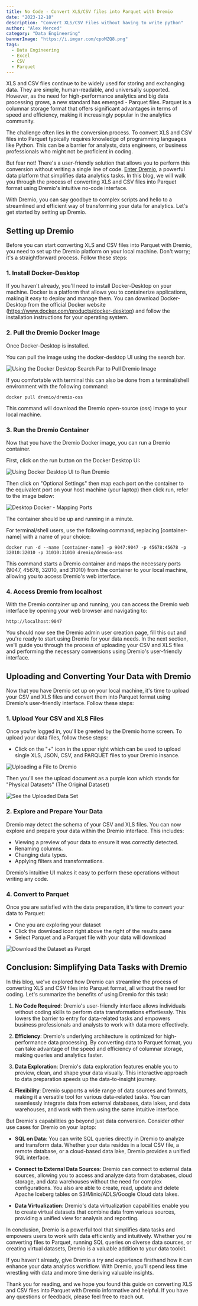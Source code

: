 ```yaml
---
title: No Code - Convert XLS/CSV files into Parquet with Dremio
date: "2023-12-18"
description: "Convert XLS/CSV Files without having to write python"
author: "Alex Merced"
category: "Data Engineering"
bannerImage: "https://i.imgur.com/cpoMZQ8.png"
tags:
  - Data Engineering
  - Excel
  - CSV
  - Parquet
---
```


XLS and CSV files continue to be widely used for storing and exchanging data. They are simple, human-readable, and universally supported. However, as the need for high-performance analytics and big data processing grows, a new standard has emerged - Parquet files. Parquet is a columnar storage format that offers significant advantages in terms of speed and efficiency, making it increasingly popular in the analytics community.

The challenge often lies in the conversion process. To convert XLS and CSV files into Parquet typically requires knowledge of programming languages like Python. This can be a barrier for analysts, data engineers, or business professionals who might not be proficient in coding.

But fear not! There's a user-friendly solution that allows you to perform this conversion without writing a single line of code. [Enter Dremio](https://www.dremio.com/get-started/), a powerful data platform that simplifies data analytics tasks. In this blog, we will walk you through the process of converting XLS and CSV files into Parquet format using Dremio's intuitive no-code interface. 

With Dremio, you can say goodbye to complex scripts and hello to a streamlined and efficient way of transforming your data for analytics. Let's get started by setting up Dremio.

## Setting up Dremio

Before you can start converting XLS and CSV files into Parquet with Dremio, you need to set up the Dremio platform on your local machine. Don't worry; it's a straightforward process. Follow these steps:

### 1. Install Docker-Desktop

If you haven't already, you'll need to install Docker-Desktop on your machine. Docker is a platform that allows you to containerize applications, making it easy to deploy and manage them. You can download Docker-Desktop from the official Docker website (https://www.docker.com/products/docker-desktop) and follow the installation instructions for your operating system.

### 2. Pull the Dremio Docker Image

Once Docker-Desktop is installed.

You can pull the image using the docker-desktop UI using the search bar.

![Using the Docker Desktop Search Par to Pull Dremio Image](https://i.imgur.com/7D6XwpO.png)

If you comfortable with terminal this can also be done from a terminal/shell environment with the following command:

```shell
docker pull dremio/dremio-oss
```

This command will download the Dremio open-source (oss) image to your local machine.

### 3. Run the Dremio Container

Now that you have the Dremio Docker image, you can run a Dremio container. 

First, click on the run button on the Docker Desktop UI:

![Using Docker Desktop UI to Run Dremio](https://i.imgur.com/sIctQKO.png)

Then click on "Optional Settings" then map each port on the container to the equivalent port on your host machine (your laptop) then click run, refer to the image below:

![Desktop Docker - Mapping Ports](https://i.imgur.com/xsNwT0q.png)

The container should be up and running in a minute.

For terminal/shell users, use the following command, replacing [container-name] with a name of your choice:

```
docker run -d --name [container-name] -p 9047:9047 -p 45678:45678 -p 32010:32010 -p 31010:31010 dremio/dremio-oss
```
This command starts a Dremio container and maps the necessary ports (9047, 45678, 32010, and 31010) from the container to your local machine, allowing you to access Dremio's web interface.

### 4. Access Dremio from localhost
With the Dremio container up and running, you can access the Dremio web interface by opening your web browser and navigating to:

```
http://localhost:9047
```

You should now see the Dremio admin user creation page, fill this out and you're ready to start using Dremio for your data needs. In the next section, we'll guide you through the process of uploading your CSV and XLS files and performing the necessary conversions using Dremio's user-friendly interface.

## Uploading and Converting Your Data with Dremio

Now that you have Dremio set up on your local machine, it's time to upload your CSV and XLS files and convert them into Parquet format using Dremio's user-friendly interface. Follow these steps:

### 1. Upload Your CSV and XLS Files

Once you're logged in, you'll be greeted by the Dremio home screen. To upload your data files, follow these steps:

- Click on the "+" icon in the upper right which can be used to upload single XLS, JSON, CSV, and PARQUET files to your Dremio insance.

![Uploading a File to Dremio](https://i.imgur.com/ZWRi4bI.png)

Then you'll see the upload document as a purple icon which stands for "Physical Datasets" (The Original Dataset)

![See the Uploaded Data Set](https://i.imgur.com/hJew19o.png)

### 2. Explore and Prepare Your Data

Dremio may detect the schema of your CSV and XLS files. You can now explore and prepare your data within the Dremio interface. This includes:

- Viewing a preview of your data to ensure it was correctly detected.
- Renaming columns.
- Changing data types.
- Applying filters and transformations.

Dremio's intuitive UI makes it easy to perform these operations without writing any code.

### 4. Convert to Parquet

Once you are satisfied with the data preparation, it's time to convert your data to Parquet:

- One you are exploring your dataset
- Click the download icon right above the right of the results pane
- Select Parquet and a Parquet file with your data will download

![Download the Dataset as Parqet](https://i.imgur.com/D24sfFt.png)

## Conclusion: Simplifying Data Tasks with Dremio

In this blog, we've explored how Dremio can streamline the process of converting XLS and CSV files into Parquet format, all without the need for coding. Let's summarize the benefits of using Dremio for this task:

1. **No Code Required**: Dremio's user-friendly interface allows individuals without coding skills to perform data transformations effortlessly. This lowers the barrier to entry for data-related tasks and empowers business professionals and analysts to work with data more effectively.

2. **Efficiency**: Dremio's underlying architecture is optimized for high-performance data processing. By converting data to Parquet format, you can take advantage of the speed and efficiency of columnar storage, making queries and analytics faster.

3. **Data Exploration**: Dremio's data exploration features enable you to preview, clean, and shape your data visually. This interactive approach to data preparation speeds up the data-to-insight journey.

4. **Flexibility**: Dremio supports a wide range of data sources and formats, making it a versatile tool for various data-related tasks. You can seamlessly integrate data from external databases, data lakes, and data warehouses, and work with them using the same intuitive interface.

But Dremio's capabilities go beyond just data conversion. Consider other use cases for Dremio on your laptop:

- **SQL on Data**: You can write SQL queries directly in Dremio to analyze and transform data. Whether your data resides in a local CSV file, a remote database, or a cloud-based data lake, Dremio provides a unified SQL interface.

- **Connect to External Data Sources**: Dremio can connect to external data sources, allowing you to access and analyze data from databases, cloud storage, and data warehouses without the need for complex configurations. You also are able to create, read, update and delete Apache Iceberg tables on S3/Minio/ADLS/Google Cloud data lakes.

- **Data Virtualization**: Dremio's data virtualization capabilities enable you to create virtual datasets that combine data from various sources, providing a unified view for analysis and reporting.

In conclusion, Dremio is a powerful tool that simplifies data tasks and empowers users to work with data efficiently and intuitively. Whether you're converting files to Parquet, running SQL queries on diverse data sources, or creating virtual datasets, Dremio is a valuable addition to your data toolkit.

If you haven't already, give Dremio a try and experience firsthand how it can enhance your data analytics workflow. With Dremio, you'll spend less time wrestling with data and more time deriving valuable insights.

Thank you for reading, and we hope you found this guide on converting XLS and CSV files into Parquet with Dremio informative and helpful. If you have any questions or feedback, please feel free to reach out.
